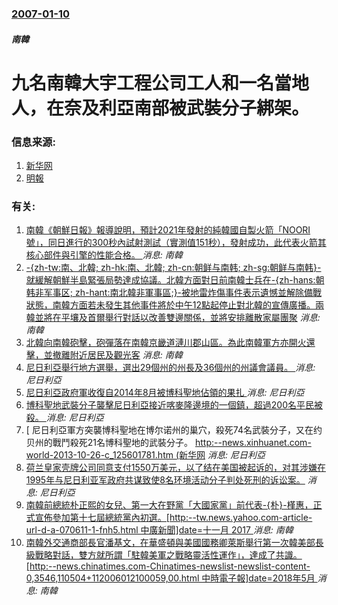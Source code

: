 ### [2007-01-10](/news/2007/01/10/index.md)

##### 南韓
# 九名南韓大宇工程公司工人和一名當地人，在奈及利亞南部被武裝分子綁架。




### 信息来源:

1. [新华网](https://web.archive.org/web/20131019113041/http://news.anhuinews.com/system/2007/01/10/001647959.shtml)
2. [明報](https://web.archive.org/web/20070112042556/http://hk.news.yahoo.com/070110/12/1zp7t.html)

### 有关:

1. [南韓《朝鮮日報》報導說明，預計2021年發射的純韓國自製火箭「NOORI號」，同日進行的300秒內試射測試（實測值151秒），發射成功，此代表火箭其核心部件與引擎的性能合格。 ](/zh/news/2018/11/28/南韓-朝鮮日報-報導說明-預計2021年發射的純韓國自製火箭-NOORI號-同日進行的300秒內試射測試-實測值151.md) _消息: 南韓_
2. [-{zh-tw:南、北韓; zh-hk:南、北韓; zh-cn:朝鲜与南韩; zh-sg:朝鲜与南韩}-就緩解朝鮮半島緊張局勢達成協議。北韓方面對日前南韓士兵在-{zh-hans:朝韩非军事区; zh-hant:南北韓非軍事區;}-被地雷炸傷事件表示遺憾並解除備戰狀態，南韓方面若未發生其他事件將於中午12點起停止對北韓的宣傳廣播。兩韓並將在平壤及首爾舉行對話以改善雙邊關係，並將安排離散家屬團聚](/zh/news/2015/08/25/zh-tw-南-北韓-zh-hk-南-北韓-zh-cn-朝鲜与南韩-zh-sg-朝鲜与南韩-就緩解朝鮮半島緊.md) _消息: 南韓_
3. [ 北韓向南韓砲擊，砲彈落在南韓京畿道漣川郡山區。為此南韓軍方亦開火還擊，並撤離附近居民及觀光客](/zh/news/2015/08/20/北韓向南韓砲擊-砲彈落在南韓京畿道漣川郡山區-為此南韓軍方亦開火還擊-並撤離附近居民及觀光客.md) _消息: 南韓_
4. [尼日利亞舉行地方選舉，選出29個州的州長及36個州的州議會議員。 ](/zh/news/2015/04/11/尼日利亞舉行地方選舉-選出29個州的州長及36個州的州議會議員.md) _消息: 尼日利亞_
5. [尼日利亞政府軍收復自2014年8月被博科聖地佔領的果扎 ](/zh/news/2015/03/27/尼日利亞政府軍收復自2014年8月被博科聖地佔領的果扎.md) _消息: 尼日利亞_
6. [ 博科聖地武裝分子襲擊尼日利亞接近喀麥隆邊境的一個鎮，超過200名平民被殺。 ](/zh/news/2014/05/5/博科聖地武裝分子襲擊尼日利亞接近喀麥隆邊境的一個鎮-超過200名平民被殺.md) _消息: 尼日利亞_
7. [ 尼日利亞軍方突襲博科聖地在博尔诺州的巢穴，殺死74名武裝分子，又在约贝州的戰鬥殺死21名博科聖地的武裝分子。 [http:--news.xinhuanet.com-world-2013-10-26-c_125601781.htm (新华网](/zh/news/2013/10/24/尼日利亞軍方突襲博科聖地在博尔诺州的巢穴-殺死74名武裝分子-又在约贝州的戰鬥殺死21名博科聖地的武裝分子-htt.md) _消息: 尼日利亞_
8. [ 荷兰皇家壳牌公司同意支付1550万美元，以了结在美国被起诉的，对其涉嫌在1995年与尼日利亚军政府共谋致使8名环境活动分子判处死刑的诉讼案。](/zh/news/2009/06/9/荷兰皇家壳牌公司同意支付1550万美元-以了结在美国被起诉的-对其涉嫌在1995年与尼日利亚军政府共谋致使8名环境活动.md) _消息: 尼日利亞_
9. [南韓前總統朴正熙的女兒、第一大在野黨「大國家黨」前代表-{朴}-槿惠，正式宣佈參加第十七屆總統黨內初選。[http:--tw.news.yahoo.com-article-url-d-a-070611-1-fnh5.html 中廣新聞]date=十一月 2017 ](/zh/news/2007/06/11/南韓前總統朴正熙的女兒-第一大在野黨-大國家黨-前代表-朴-槿惠-正式宣佈參加第十七屆總統黨內初選-http.md) _消息: 南韓_
10. [南韓外交通商部長官潘基文，在華盛頓與美國國務卿萊斯舉行第一次韓美部長級戰略對話，雙方就所謂「駐韓美軍之戰略靈活性運作」，達成了共識。[http:--news.chinatimes.com-Chinatimes-newslist-newslist-content-0,3546,110504+112006012100059,00.html 中時電子報]date=2018年5月 ](/zh/news/2006/01/20/南韓外交通商部長官潘基文-在華盛頓與美國國務卿萊斯舉行第一次韓美部長級戰略對話-雙方就所謂-駐韓美軍之戰略靈活性運作.md) _消息: 南韓_
